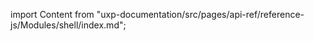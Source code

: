 
import Content from "uxp-documentation/src/pages/api-ref/reference-js/Modules/shell/index.md";

<Content query="product=xd"/>
